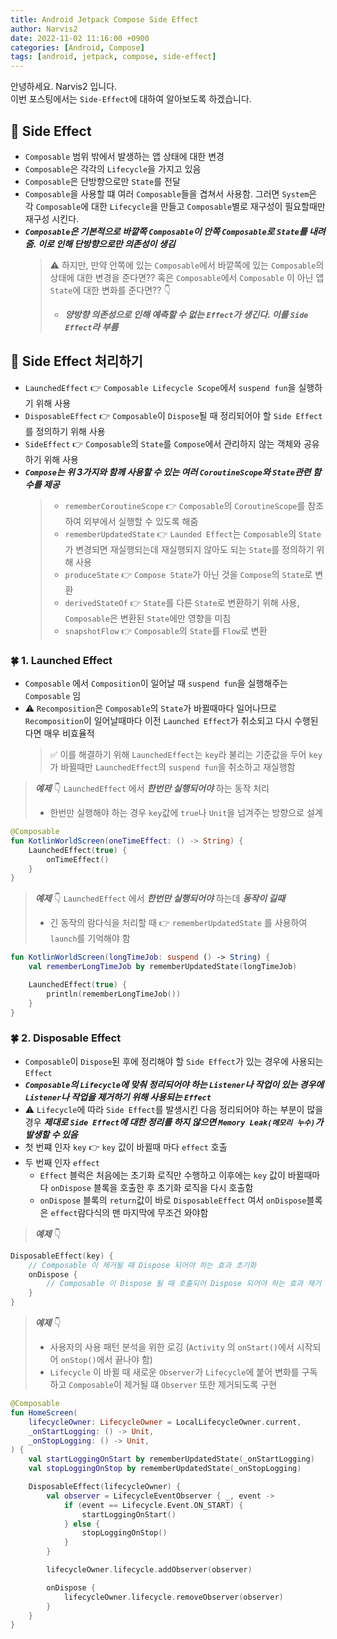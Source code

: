 ```yaml
---
title: Android Jetpack Compose Side Effect
author: Narvis2
date: 2022-11-02 11:16:00 +0900
categories: [Android, Compose]
tags: [android, jetpack, compose, side-effect]
---
```


안녕하세요. Narvis2 입니다.  
이번 포스팅에서는 `Side-Effect`에 대하여 알아보도록 하겠습니다.

## 🍎 Side Effect

- `Composable` 범위 밖에서 발생하는 앱 상태에 대한 변경
- `Composable`은 각각의 `Lifecycle`을 가지고 있음
- `Composable`은 단방향으로만 `State`를 전달
- `Composable`을 사용할 떄 여러 `Composable`들을 겹쳐서 사용함. 그러면 `System`은 각 `Composable`에 대한 `Lifecycle`을 만들고 `Composable`별로 재구성이 필요할때만 재구성 시킨다.
- **_`Composable`은 기본적으로 바깥쪽 `Composable`이 안쪽 `Composable`로 `State`를 내려줌. 이로 인해 단방향으로만 의존성이 생김_**
  > ⚠️ 하지만, 만약 안쪽에 있는 `Composable`에서 바깥쪽에 있는 `Composable`의 상태에 대한 변경을 준다면??
  > 혹은 `Composable`에서 `Composable` 이 아닌 앱 `State`에 대한 변화를 준다면?? 👇
  >
  > - **_양방향 의존성으로 인해 예측할 수 없는 `Effect`가 생긴다. 이를 `Side Effect`라 부름_**

## 🍎 Side Effect 처리하기

- `LaunchedEffect` 👉 `Composable Lifecycle Scope`에서 `suspend fun`을 실행하기 위해 사용
- `DisposableEffect` 👉 `Composable`이 `Dispose`될 때 정리되어야 할 `Side Effect`를 정의하기 위해 사용
- `SideEffect` 👉 `Composable`의 `State`를 `Compose`에서 관리하지 않는 객체와 공유하기 위해 사용
- **_`Compose`는 위 3가지와 함께 사용할 수 있는 여러 `CoroutineScope`와 `State`관련 함수를 제공_**
  > - `rememberCoroutineScope` 👉 `Composable`의 `CoroutineScope`를 참조하여 외부에서 실행할 수 있도록 해줌
  > - `rememberUpdatedState` 👉 `Launded Effect`는 `Composable`의 `State`가 변경되면 재실행되는데 재실행되지 않아도 되는 `State`를 정의하기 위해 사용
  > - `produceState` 👉 `Compose State`가 아닌 것을 `Compose`의 `State`로 변환
  > - `derivedStateOf` 👉 `State`를 다른 `State`로 변환하기 위해 사용, `Composable`은 변환된 `State`에만 영향을 미침
  > - `snapshotFlow` 👉 `Composable`의 `State`를 `Flow`로 변환

### 🍀 1. Launched Effect

- `Composable` 에서 `Composition`이 일어날 때 `suspend fun`을 실행해주는 `Composable` 임
- ⚠️ `Recomposition`은 `Composable`의 `State`가 바뀔때마다 일어나므로 `Recomposition`이 일어날때마다 이전 `Launched Effect`가 취소되고 다시 수행된다면 매우 비효율적
  > ✅ 이를 해결하기 위해 `LaunchedEffect`는 `key`라 불리는 기준값을 두어 `key`가 바뀔때만 `LaunchedEffect`의 `suspend fun`을 취소하고 재실행함

> **_예제_** 👇 `LaunchedEffect` 에서 **_한번만 실행되어야_** 하는 동작 처리
>
> - 한번만 실행해야 하는 경우 `key`값에 `true`나 `Unit`을 넘겨주는 방향으로 설계

```kotlin
@Composable
fun KotlinWorldScreen(oneTimeEffect: () -> String) {
    LaunchedEffect(true) {
        onTimeEffect()
    }
}
```

> **_예제_** 👇 `LaunchedEffect` 에서 **_한번만 실행되어야_** 하는데 **_동작이 길때_**
>
> - 긴 동작의 람다식을 처리할 때 👉 `rememberUpdatedState` 를 사용하여 `launch`를 기억해야 함

```kotlin
fun KotlinWorldScreen(longTimeJob: suspend () -> String) {
    val rememberLongTimeJob by rememberUpdatedState(longTimeJob)

    LaunchedEffect(true) {
        println(rememberLongTimeJob())
    }
}
```

### 🍀 2. Disposable Effect

- `Composable`이 `Dispose`된 후에 정리해야 할 `Side Effect`가 있는 경우에 사용되는 `Effect`
- **_`Composable`의 `Lifecycle`에 맞춰 정리되어야 하는 `Listener`나 작업이 있는 경우에 `Listener`나 작업을 제거하기 위해 사용되는 `Effect`_**
- ⚠️ `Lifecycle`에 따라 `Side Effect`를 발생시킨 다음 정리되어야 하는 부분이 많을 경우 **_제대로 `Side Effect`에 대한 정리를 하지 않으면 `Memory Leak(메모리 누수)`가 발생할 수 있음_**
- 첫 번쨰 인자 `key` 👉 `key` 값이 바뀔때 마다 `effect` 호출
- 두 번째 인자 `effect`
  - `Effect` 블럭은 처음에는 초기화 로직만 수행하고 이후에는 `key` 값이 바뀔때마다 `onDispose` 블록을 호출한 후 초기화 로직을 다시 호출함
  - `onDispose` 블록의 `return`값이 바로 `DisposableEffect` 여서 `onDispose`블록은 `effect`람다식의 맨 마지막에 무조건 와야함

> **_예제_** 👇

```kotlin
DisposableEffect(key) {
    // Composable 이 제거될 때 Dispose 되어야 하는 효과 초기화
    onDispose {
        // Composable 이 Dispose 될 때 호출되어 Dispose 되어야 하는 효과 제거
    }
}
```

> **_예제_** 👇
>
> - 사용자의 사용 패턴 분석을 위한 로깅 (`Activity` 의 `onStart()`에서 시작되어 `onStop()`에서 끝나야 함)
> - `Lifecycle` 이 바뀔 때 새로운 `Observer`가 `Lifecycle`에 붙어 변화를 구독하고 `Composable`이 제거될 떄 `Observer` 또한 제거되도록 구현

```kotlin
@Composable
fun HomeScreen(
    lifecycleOwner: LifecycleOwner = LocalLifecycleOwner.current,
    _onStartLogging: () -> Unit,
    _onStopLogging: () -> Unit,
) {
    val startLoggingOnStart by rememberUpdatedState(_onStartLogging)
    val stopLoggingOnStop by rememberUpdatedState(_onStopLogging)

    DisposableEffect(lifecycleOwner) {
        val observer = LifecycleEventObserver { _, event ->
            if (event == Lifecycle.Event.ON_START) {
                startLoggingOnStart()
            } else {
                stopLoggingOnStop()
            }
        }

        lifecycleOwner.lifecycle.addObserver(observer)

        onDispose {
            lifecycleOwner.lifecycle.removeObserver(observer)
        }
    }
}
```
